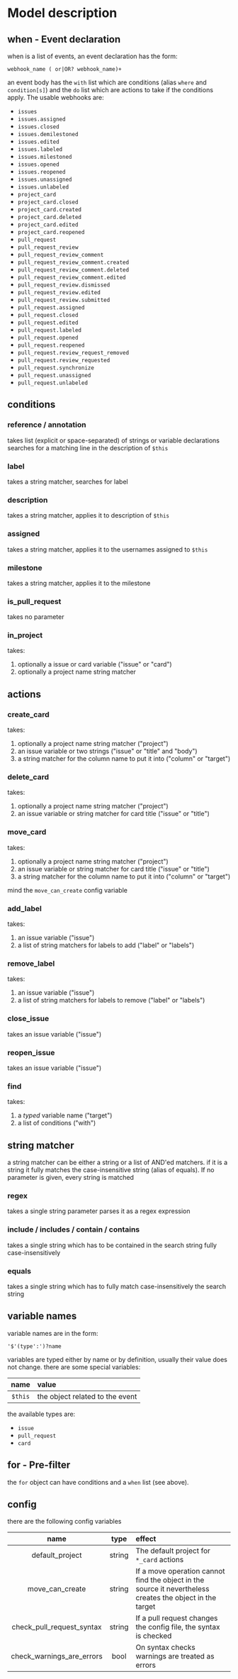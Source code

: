 # Model description

## when - Event declaration

when is a list of events, an event declaration has the form:

`webhook_name ( or|OR? webhook_name)+`

an event body has the `with` list which are conditions (alias `where` and `condition[s]`) and the `do` list which are actions to take if the conditions apply. The usable webhooks are:

- `issues`
- `issues.assigned`
- `issues.closed`
- `issues.demilestoned`
- `issues.edited`
- `issues.labeled`
- `issues.milestoned`
- `issues.opened`
- `issues.reopened`
- `issues.unassigned`
- `issues.unlabeled`
- `project_card`
- `project_card.closed`
- `project_card.created`
- `project_card.deleted`
- `project_card.edited`
- `project_card.reopened`
- `pull_request`
- `pull_request_review`
- `pull_request_review_comment`
- `pull_request_review_comment.created`
- `pull_request_review_comment.deleted`
- `pull_request_review_comment.edited`
- `pull_request_review.dismissed`
- `pull_request_review.edited`
- `pull_request_review.submitted`
- `pull_request.assigned`
- `pull_request.closed`
- `pull_request.edited`
- `pull_request.labeled`
- `pull_request.opened`
- `pull_request.reopened`
- `pull_request.review_request_removed`
- `pull_request.review_requested`
- `pull_request.synchronize`
- `pull_request.unassigned`
- `pull_request.unlabeled`

## conditions

### reference / annotation

takes list (explicit or space-separated) of strings or variable declarations
searches for a matching line in the description of `$this`

### label

takes a string matcher, searches for label

### description

takes a string matcher, applies it to description of `$this`

### assigned

takes a string matcher, applies it to the usernames assigned to `$this`

### milestone

takes a string matcher, applies it to the milestone

### is_pull_request

takes no parameter

### in_project

takes:
1. optionally a issue or card variable ("issue" or "card")
2. optionally a project name string matcher

## actions

### create_card

takes:
1. optionally a project name string matcher ("project")
2. an issue variable or two strings ("issue" or "title" and "body")
3. a string matcher for the column name to put it into ("column" or "target")

### delete_card

takes:
1. optionally a project name string matcher ("project")
2. an issue variable or string matcher for card title ("issue" or "title")

### move_card

takes:
1. optionally a project name string matcher ("project")
2. an issue variable or string matcher for card title ("issue" or "title")
3. a string matcher for the column name to put it into ("column" or "target")

mind the `move_can_create` config variable

### add_label

takes:
1. an issue variable ("issue")
2. a list of string matchers for labels to add ("label" or "labels")

### remove_label

takes:
1. an issue variable ("issue")
2. a list of string matchers for labels to remove ("label" or "labels")

### close_issue

takes an issue variable ("issue")

### reopen_issue

takes an issue variable ("issue")

### find

takes:
1. a *typed* variable name ("target")
2. a list of conditions ("with")

## string matcher

a string matcher can be either a string or a list of AND'ed matchers. if it
is a string it fully matches the case-insensitive string (alias of equals). If no parameter is given, every string is matched

### regex

takes a single string parameter parses it as a regex expression

### include / includes / contain / contains

takes a single string which has to be contained in the search string fully case-insensitively

### equals

takes a single string which has to fully match case-insensitively the search string

## variable names

variable names are in the form:

`'$'(type':')?name`

variables are typed either by name or by definition, usually their value does not change. there are some special variables:

| name | value |
|:----:|:------|
| `$this` | the object related to the event 

the available types are:

- `issue`
- `pull_request`
- `card`

## for - Pre-filter

the `for` object can have conditions and a `when` list (see above).

## config

there are the following config variables

| name | type | effect |
|:----:|:----:|:-------|
| default_project | string | The default project for `*_card` actions |
| move_can_create | string | If a move operation cannot find the object in the source it nevertheless creates the object in the target |
| check_pull_request_syntax | string | If a pull request changes the config file, the syntax is checked |
| check_warnings_are_errors | bool | On syntax checks warnings are treated as errors |
